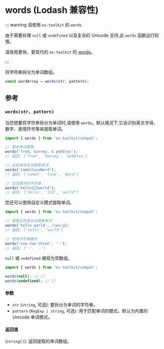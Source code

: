 # words (Lodash 兼容性)

::: warning 请使用 `es-toolkit` 的 `words`

由于需要处理 `null` 或 `undefined` 以及复杂的 Unicode 支持,此 `words` 函数运行较慢。

请改用更快、更现代的 `es-toolkit` 的 [words](../../string/words.md)。

:::

将字符串拆分为单词数组。

```typescript
const wordArray = words(str, pattern);
```

## 参考

### `words(str, pattern)`

当您想要将字符串拆分为单词时,请使用 `words`。默认情况下,它会识别英文字母、数字、表情符号等来提取单词。

```typescript
import { words } from 'es-toolkit/compat';

// 基本单词提取
words('fred, barney, & pebbles');
// 返回: ['fred', 'barney', 'pebbles']

// 从驼峰命名中提取单词
words('camelCaseWord');
// 返回: ['camel', 'Case', 'Word']

// 包含数字的字符串
words('hello123world');
// 返回: ['hello', '123', 'world']
```

您还可以使用自定义模式提取单词。

```typescript
import { words } from 'es-toolkit/compat';

// 使用正则表达式提取单词
words('hello world', /\w+/g);
// 返回: ['hello', 'world']

// 使用字符串模式
words('one-two-three', '-');
// 返回: ['-', '-']
```

`null` 或 `undefined` 被视为空数组。

```typescript
import { words } from 'es-toolkit/compat';

words(null); // []
words(undefined); // []
```

#### 参数

- `str` (`string`, 可选): 要拆分为单词的字符串。
- `pattern` (`RegExp | string`, 可选): 用于匹配单词的模式。默认为内置的 Unicode 单词模式。

#### 返回值

(`string[]`): 返回提取的单词数组。
